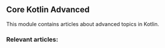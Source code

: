 ## Core Kotlin Advanced

This module contains articles about advanced topics in Kotlin.

### Relevant articles:
